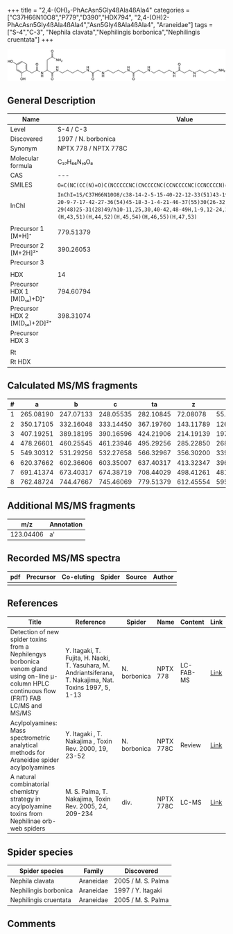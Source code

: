 +++
title = "2,4-(OH)₂-PhAcAsn5Gly4ßAla4ßAla4"
categories = ["C37H66N10O8","P779","D390","HDX794",
"2,4-(OH)2-PhAcAsn5Gly4ßAla4ßAla4","Asn5Gly4ßAla4ßAla4",
"Araneidae"]
tags = ["S-4","C-3",
"Nephila clavata","Nephilingis borbonica","Nephilingis cruentata"]
+++

![](/img/2-4-OH2-PhAcAsn5Gly4bAla4bAla4.png)

## General Description

| Name                         | Value                |
|------------------------------|----------------------|
| Level                        | S-4 / C-3                    |
| Discovered                   | 1997 / N. borbonica  |
| Synonym                      | NPTX 778 / NPTX 778C |
| Molecular formula            | C₃₇H₆₆N₁₀O₈          |
| CAS                          | ---                  |
| SMILES | `O=C(NC(CC(N)=O)C(NCCCCCNC(CNCCCCNC(CCNCCCCNC(CCNCCCCN)=O)=O)=O)=O)CC1=CC=C(O)C=C1O`  |
| InChI  | `InChI=1S/C37H66N10O8/c38-14-2-5-15-40-22-12-33(51)43-19-8-6-16-41-23-13-34(52)44-20-9-7-17-42-27-36(54)45-18-3-1-4-21-46-37(55)30(26-32(39)50)47-35(53)24-28-10-11-29(48)25-31(28)49/h10-11,25,30,40-42,48-49H,1-9,12-24,26-27,38H2,(H2,39,50)(H,43,51)(H,44,52)(H,45,54)(H,46,55)(H,47,53)`  |
|                              |                      |
| Precursor 1 [M+H]⁺       | 779.51379      |
| Precursor 2 [M+2H]²⁺        | 390.26053       |
| Precursor 3                  |                      |
|                              |                      |
| HDX                          | 14                   |
| Precursor HDX 1 [M(D₁₄)+D]⁺   | 794.60794            |
| Precursor HDX 2 [M(D₁₄)+2D]²⁺ | 398.31074            |
| Precursor HDX 3              |                      |
|                              |                      |
| Rt                           |                      |
| Rt HDX                       |                      |

## Calculated MS/MS fragments

| # | a         | b         | c         | ta        | z         | y         | tz        |
|---|-----------|-----------|-----------|-----------|-----------|-----------|-----------|
| 1 | 265.08190 | 247.07133 | 248.05535 | 282.10845 | 72.08078 | 55.05423 | 89.10732 |
| 2 | 350.17105 | 332.16048 | 333.14450 | 367.19760 | 143.11789 | 126.09134 | 160.14444 |
| 3 | 407.19251 | 389.18195 | 390.16596 | 424.21906 | 214.19139 | 197.16484 | 231.21794 |
| 4 | 478.26601 | 460.25545 | 461.23946 | 495.29256 | 285.22850 | 268.20195 | 302.25505 |
| 5 | 549.30312 | 531.29256 | 532.27658 | 566.32967 | 356.30200 | 339.27545 | 373.32855 |
| 6 | 620.37662 | 602.36606 | 603.35007 | 637.40317 | 413.32347 | 396.29692 | 430.35001 |
| 7 | 691.41374 | 673.40317 | 674.38719 | 708.44029 | 498.41261 | 481.38607 | 515.43916 |
| 8 | 762.48724 | 744.47667 | 745.46069 | 779.51379 | 612.45554 | 595.42899 | 629.48209 |

## Additional MS/MS fragments

| m/z       | Annotation |
|-----------|------------|
| 123.04406 | a'         |

## Recorded MS/MS spectra

| pdf | Precursor | Co-eluting | Spider | Source | Author |
|-----|-----------|------------|--------|--------|--------|
|     |           |            |        |        |        |

## References

| Title                                                                                                                                          | Reference                                                                                                 | Spider       | Name      | Content   | Link                                                                                                              |
|------------------------------------------------------------------------------------------------------------------------------------------------|-----------------------------------------------------------------------------------------------------------|--------------|-----------|-----------|-------------------------------------------------------------------------------------------------------------------|
| Detection of new spider toxins from a Nephilengys borbonica venom gland using on-line µ-column HPLC continuous flow (FRIT) FAB LC/MS and MS/MS | Y. Itagaki, T. Fujita, H. Naoki, T. Yasuhara, M. Andriantsiferana, T. Nakajima, Nat. Toxins 1997, 5, 1-13 | N. borbonica | NPTX 778  | LC-FAB-MS | [Link](https://onlinelibrary.wiley.com/doi/abs/10.1002/%28SICI%29%281997%295%3A1%3C1%3A%3AAID-NT1%3E3.0.CO%3B2-8) |
| Acylpolyamines: Mass spectrometric analytical methods for Araneidae spider acylpolyamines                                                      | Y. Itagaki , T. Nakajima , Toxin Rev. 2000, 19, 23-52                                                     | N. borbonica | NPTX 778C | Review    | [Link](https://www.tandfonline.com/doi/abs/10.1081/TXR-100100314)                                                 |
| A natural combinatorial chemistry strategy in acylpolyamine toxins from Nephilinae orb-web spiders                                             | M. S. Palma, T. Nakajima, Toxin Rev. 2005, 24, 209-234                                                    | div.         | NPTX 778C | LC-MS     | [Link](https://www.tandfonline.com/doi/abs/10.1081/TXR-200057857)                                                 |

## Spider species

| Spider species        | Family    | Discovered         |
|-----------------------|-----------|--------------------|
| Nephila clavata       | Araneidae | 2005 / M. S. Palma |
| Nephilingis borbonica | Araneidae | 1997 / Y. Itagaki  |
| Nephilingis cruentata | Araneidae | 2005 / M. S. Palma |

## Comments